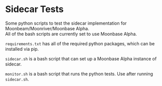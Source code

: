 # Sidecar Tests
Some python scripts to test the sidecar implementation for Moonbeam/Moonriver/Moonbase Alpha.  
All of the bash scripts are currently set to use Moonbase Alpha.  

`requirements.txt` has all of the required python packages, which can be installed via pip.  

`sidecar.sh` is a bash script that can set up a Moonbase Alpha instance of sidecar.  

`monitor.sh` is a bash script that runs the python tests. Use after running `sidecar.sh`.